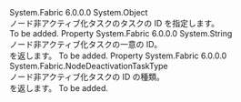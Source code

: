 <Type Name="NodeDeactivationTaskId" FullName="System.Fabric.Query.NodeDeactivationTaskId">
  <TypeSignature Language="C#" Value="public sealed class NodeDeactivationTaskId" />
  <TypeSignature Language="ILAsm" Value=".class public auto ansi sealed beforefieldinit NodeDeactivationTaskId extends System.Object" />
  <TypeSignature Language="DocId" Value="T:System.Fabric.Query.NodeDeactivationTaskId" />
  <TypeSignature Language="VB.NET" Value="Public NotInheritable Class NodeDeactivationTaskId" />
  <TypeSignature Language="F#" Value="type NodeDeactivationTaskId = class" />
  <AssemblyInfo>
    <AssemblyName>System.Fabric</AssemblyName>
    <AssemblyVersion>6.0.0.0</AssemblyVersion>
  </AssemblyInfo>
  <Base>
    <BaseTypeName>System.Object</BaseTypeName>
  </Base>
  <Interfaces />
  <Docs>
    <summary>
      <para>ノード非アクティブ化タスクのタスクの ID を指定します。</para>
    </summary>
    <remarks>To be added.</remarks>
  </Docs>
  <Members>
    <Member MemberName="Id">
      <MemberSignature Language="C#" Value="public string Id { get; }" />
      <MemberSignature Language="ILAsm" Value=".property instance string Id" />
      <MemberSignature Language="DocId" Value="P:System.Fabric.Query.NodeDeactivationTaskId.Id" />
      <MemberSignature Language="VB.NET" Value="Public ReadOnly Property Id As String" />
      <MemberSignature Language="F#" Value="member this.Id : string" Usage="System.Fabric.Query.NodeDeactivationTaskId.Id" />
      <MemberType>Property</MemberType>
      <AssemblyInfo>
        <AssemblyName>System.Fabric</AssemblyName>
        <AssemblyVersion>6.0.0.0</AssemblyVersion>
      </AssemblyInfo>
      <ReturnValue>
        <ReturnType>System.String</ReturnType>
      </ReturnValue>
      <Docs>
        <summary>
          <para>ノード非アクティブ化タスクの一意の ID。</para>
        </summary>
        <value>
          <para><see cref="T:System.String" /> を返します。</para>
        </value>
        <remarks>To be added.</remarks>
      </Docs>
    </Member>
    <Member MemberName="Type">
      <MemberSignature Language="C#" Value="public System.Fabric.NodeDeactivationTaskType Type { get; }" />
      <MemberSignature Language="ILAsm" Value=".property instance valuetype System.Fabric.NodeDeactivationTaskType Type" />
      <MemberSignature Language="DocId" Value="P:System.Fabric.Query.NodeDeactivationTaskId.Type" />
      <MemberSignature Language="VB.NET" Value="Public ReadOnly Property Type As NodeDeactivationTaskType" />
      <MemberSignature Language="F#" Value="member this.Type : System.Fabric.NodeDeactivationTaskType" Usage="System.Fabric.Query.NodeDeactivationTaskId.Type" />
      <MemberType>Property</MemberType>
      <AssemblyInfo>
        <AssemblyName>System.Fabric</AssemblyName>
        <AssemblyVersion>6.0.0.0</AssemblyVersion>
      </AssemblyInfo>
      <ReturnValue>
        <ReturnType>System.Fabric.NodeDeactivationTaskType</ReturnType>
      </ReturnValue>
      <Docs>
        <summary>
          <para>ノード非アクティブ化タスクの ID の種類。</para>
        </summary>
        <value>
          <para><see cref="T:System.Fabric.NodeDeactivationTaskType" /> を返します。</para>
        </value>
        <remarks>To be added.</remarks>
      </Docs>
    </Member>
  </Members>
</Type>